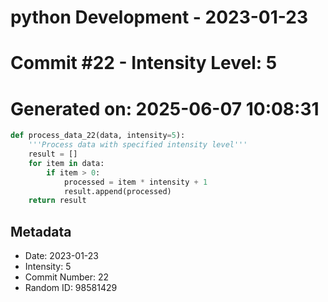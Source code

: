 ﻿# python Development - 2023-01-23
# Commit #22 - Intensity Level: 5
# Generated on: 2025-06-07 10:08:31
```python
def process_data_22(data, intensity=5):
    '''Process data with specified intensity level'''
    result = []
    for item in data:
        if item > 0:
            processed = item * intensity + 1
            result.append(processed)
    return result
```
## Metadata
- Date: 2023-01-23
- Intensity: 5
- Commit Number: 22
- Random ID: 98581429

